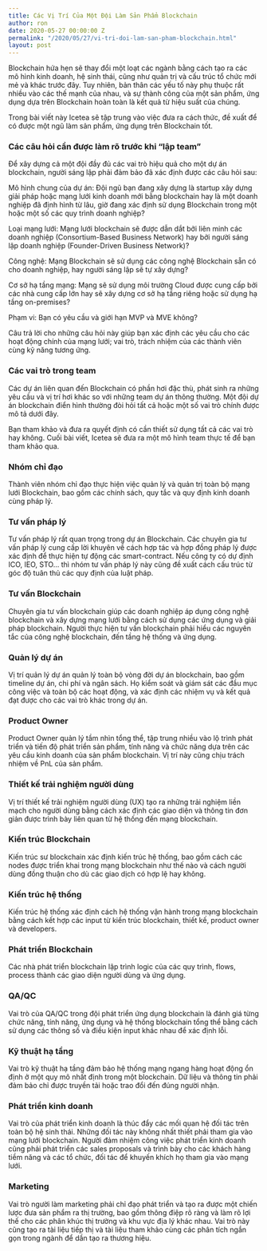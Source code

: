 ```yaml
---
title: Các Vị Trí Của Một Đội Làm Sản Phẩm Blockchain
author: ron
date: 2020-05-27 00:00:00 Z
permalink: "/2020/05/27/vi-tri-doi-lam-san-pham-blockchain.html"
layout: post
---
```


Blockchain hứa hẹn sẽ thay đổi một loạt các ngành bằng cách tạo ra các mô hình kinh doanh, hệ sinh thái, cũng như quản trị và cấu trúc tổ chức mới mẻ và khác trước đây. Tuy nhiên, bản thân các yếu tố này phụ thuộc rất nhiều vào các thế mạnh của nhau, và sự thành công của một sản phẩm, ứng dụng dựa trên Blockchain hoàn toàn là kết quả từ hiệu suất của chúng.

Trong bài viết này Icetea sẽ tập trung vào việc đưa ra cách thức, đề xuất để có được một ngũ làm sản phẩm, ứng dụng trên Blockchain tốt.

### Các câu hỏi cần được làm rõ trước khi “lập team”

Để xây dựng cả một đội đầy đủ các vai trò hiệu quả cho một dự án blockchain, người sáng lập phải đảm bảo đã xác định được các câu hỏi sau:

Mô hình chung của dự án: Đội ngũ bạn đang xây dựng là startup xây dựng giải pháp hoặc mạng lưới kinh doanh mới bằng blockchain hay là một doanh nghiệp đã định hình từ lâu, giờ đang xác định sử dụng Blockchain trong một hoặc một số các quy trình doanh nghiệp?

Loại mạng lưới: Mạng lưới blockchain sẽ được dẫn dắt bởi liên minh các doanh nghiệp (Consortium-Based Business Network) hay bởi người sáng lập doanh nghiệp (Founder-Driven Business Network)?

Công nghệ: Mạng Blockchain sẽ sử dụng các công nghệ Blockchain sẵn có cho doanh nghiệp, hay người sáng lập sẽ tự xây dựng?

Cơ sở hạ tầng mạng: Mạng sẽ sử dụng môi trường Cloud được cung cấp bởi các nhà cung cấp lớn hay sẽ xây dựng cơ sở hạ tầng riêng hoặc sử dụng hạ tầng on-premises?

Phạm vi: Bạn có yêu cầu và giới hạn MVP và MVE không?

Câu trả lời cho những câu hỏi này giúp bạn xác định các yêu cầu cho các hoạt động chính của mạng lưới; vai trò, trách nhiệm của các thành viên cùng kỹ năng tương ứng.

### Các vai trò trong team

Các dự án liên quan đến Blockchain có phần hơi đặc thù, phát sinh ra những yêu cầu và vị trí hơi khác so với những team dự án thông thường. Một đội dự án blockchain điển hình thường đòi hỏi tất cả hoặc một số vai trò chính được mô tả dưới đây. 

Bạn tham khảo và đưa ra quyết định có cần thiết sử dụng tất cả các vai trò hay không. Cuối bài viết, Icetea sẽ đưa ra một mô hình team thực tế để bạn tham khảo qua.

### Nhóm chỉ đạo

Thành viên nhóm chỉ đạo thực hiện việc quản lý và quản trị toàn bộ mạng lưới Blockchain, bao gồm các chính sách, quy tắc và quy định kinh doanh cùng pháp lý.

### Tư vấn pháp lý

Tư vấn pháp lý rất quan trọng trong dự án Blockchain. Các chuyên gia tư vấn pháp lý cung cấp lời khuyên về cách hợp tác và hợp đồng pháp lý được xác định để thực hiện tự động các smart-contract. Nếu công ty có dự định ICO, IEO, STO… thì nhóm tư vấn pháp lý này cũng đề xuất cách cấu trúc từ góc độ tuân thủ các quy định của luật pháp.

### Tư vấn Blockchain

Chuyên gia tư vấn blockchain giúp các doanh nghiệp áp dụng công nghệ blockchain và xây dựng mạng lưới bằng cách sử dụng các ứng dụng và giải pháp blockchain. Người thực hiện tư vấn blockchain phải hiểu các nguyên tắc của công nghệ blockchain, đến tầng hệ thống và ứng dụng.

### Quản lý dự án

Vị trí quản lý dự án quản lý toàn bộ vòng đời dự án blockchain, bao gồm timeline dự án, chi phí và ngân sách. Họ kiểm soát và giám sát các đầu mục công việc và toàn bộ các hoạt động, và xác định các nhiệm vụ và kết quả đạt được cho các vai trò khác trong dự án.

### Product Owner

Product Owner quản lý tầm nhìn tổng thể, tập trung nhiều vào lộ trình phát triển và tiến độ phát triển sản phẩm, tính năng và chức năng dựa trên các yêu cầu kinh doanh của sản phẩm blockchain. Vị trí này cũng chịu trách nhiệm về PnL của sản phẩm.

### Thiết kế trải nghiệm người dùng

Vị trí thiết kế trải nghiệm người dùng (UX) tạo ra những trải nghiệm liền mạch cho người dùng bằng cách xác định các giao diện và thông tin đơn giản được trình bày liên quan từ hệ thống đến mạng blockchain.

### Kiến trúc Blockchain

Kiến trúc sư blockchain xác định kiến trúc hệ thống, bao gồm cách các nodes được triển khai trong mạng blockchain như thế nào và cách người dùng đồng thuận cho dù các giao dịch có hợp lệ hay không.

### Kiến trúc hệ thống

Kiến trúc hệ thống xác định cách hệ thống vận hành trong mạng blockchain bằng cách kết hợp các input từ kiến trúc blockchain, thiết kế, product owner và developers.

### Phát triển Blockchain

Các nhà phát triển blockchain lập trình logic của các quy trình, flows, process thành các giao diện người dùng và ứng dụng.

### QA/QC

Vai trò của QA/QC trong đội phát triển ứng dụng blockchain là đánh giá từng chức năng, tính năng, ứng dụng và hệ thống blockchain tổng thể bằng cách sử dụng các thông số và điều kiện input khác nhau để xác định lỗi. 

### Kỹ thuật hạ tầng

Vai trò kỹ thuật hạ tầng đảm bảo hệ thống mạng ngang hàng hoạt động ổn định ở một quy mô nhất định trong một blockchain. Dữ liệu và thông tin phải đảm bảo chỉ được truyền tải hoặc trao đổi đến đúng người nhận.

### Phát triển kinh doanh

Vai trò của phát triển kinh doanh là thúc đẩy các mối quan hệ đối tác trên toàn bộ hệ sinh thái. Những đối tác này không nhất thiết phải tham gia vào mạng lưới blockchain. Người đảm nhiệm công việc phát triển kinh doanh cũng phải phát triển các sales proposals và trình bày cho các khách hàng tiềm năng và các tổ chức, đối tác để khuyến khích họ tham gia vào mạng lưới.

### Marketing

Vai trò người làm marketing phải chỉ đạo phát triển và tạo ra được một chiến lược đưa sản phẩm ra thị trường, bao gồm thông điệp rõ ràng và làm rõ lợi thế cho các phân khúc thị trường và khu vực địa lý khác nhau. Vai trò này cũng tạo ra tài liệu tiếp thị và tài liệu tham khảo cùng các phân tích ngắn gọn trong ngành để dần tạo ra thương hiệu.
